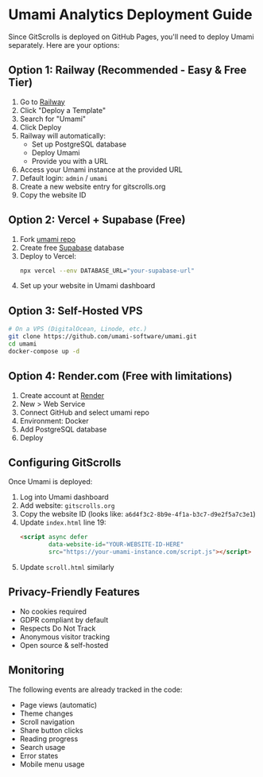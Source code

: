 # Umami Analytics Deployment Guide

Since GitScrolls is deployed on GitHub Pages, you'll need to deploy Umami separately. Here are your options:

## Option 1: Railway (Recommended - Easy & Free Tier)
1. Go to [Railway](https://railway.app/)
2. Click "Deploy a Template"
3. Search for "Umami"
4. Click Deploy
5. Railway will automatically:
   - Set up PostgreSQL database
   - Deploy Umami
   - Provide you with a URL
6. Access your Umami instance at the provided URL
7. Default login: `admin` / `umami`
8. Create a new website entry for gitscrolls.org
9. Copy the website ID

## Option 2: Vercel + Supabase (Free)
1. Fork [umami repo](https://github.com/umami-software/umami)
2. Create free [Supabase](https://supabase.com/) database
3. Deploy to Vercel:
   ```bash
   npx vercel --env DATABASE_URL="your-supabase-url"
   ```
4. Set up your website in Umami dashboard

## Option 3: Self-Hosted VPS
```bash
# On a VPS (DigitalOcean, Linode, etc.)
git clone https://github.com/umami-software/umami.git
cd umami
docker-compose up -d
```

## Option 4: Render.com (Free with limitations)
1. Create account at [Render](https://render.com/)
2. New > Web Service
3. Connect GitHub and select umami repo
4. Environment: Docker
5. Add PostgreSQL database
6. Deploy

## Configuring GitScrolls

Once Umami is deployed:

1. Log into Umami dashboard
2. Add website: `gitscrolls.org`
3. Copy the website ID (looks like: `a6d4f3c2-8b9e-4f1a-b3c7-d9e2f5a7c3e1`)
4. Update `index.html` line 19:
   ```html
   <script async defer 
           data-website-id="YOUR-WEBSITE-ID-HERE" 
           src="https://your-umami-instance.com/script.js"></script>
   ```
5. Update `scroll.html` similarly

## Privacy-Friendly Features
- No cookies required
- GDPR compliant by default
- Respects Do Not Track
- Anonymous visitor tracking
- Open source & self-hosted

## Monitoring
The following events are already tracked in the code:
- Page views (automatic)
- Theme changes
- Scroll navigation
- Share button clicks
- Reading progress
- Search usage
- Error states
- Mobile menu usage